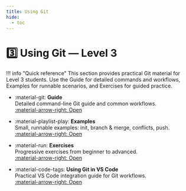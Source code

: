 ```yaml
---
title: Using Git
hide:
  - toc
---
```


# 3️⃣ Using Git — Level 3

!!! info "Quick reference"
	This section provides practical Git material for Level 3 students. Use the Guide for detailed commands and workflows, Examples for runnable scenarios, and Exercises for guided practice.

<div class="grid cards" markdown>

-   :material-git: **Guide**  
	Detailed command-line Git guide and common workflows.  
	[:material-arrow-right: Open](level-3/using-git/guide.md)

-   :material-playlist-play: **Examples**  
	Small, runnable examples: init, branch & merge, conflicts, push.  
	[:material-arrow-right: Open](level-3/using-git/examples.md)

-   :material-run: **Exercises**  
	Progressive exercises from beginner to advanced.  
	[:material-arrow-right: Open](level-3/using-git/exercises.md)

-   :material-code-tags: **Using Git in VS Code**  
	Practical VS Code integration guide for Git workflows.  
	[:material-arrow-right: Open](level-3/using-git/using-vs-code.md)

</div>


